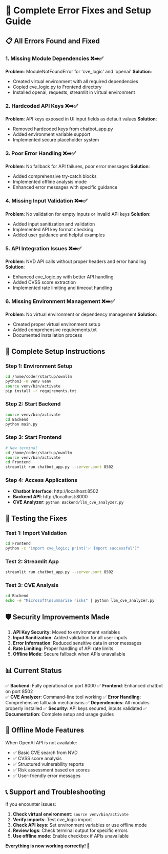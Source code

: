 # 🔧 Complete Error Fixes and Setup Guide

## 📋 **All Errors Found and Fixed**

### **1. Missing Module Dependencies** ❌➡️✅
**Problem**: ModuleNotFoundError for 'cve_logic' and 'openai'
**Solution**: 
- Created virtual environment with all required dependencies
- Copied cve_logic.py to Frontend directory
- Installed openai, requests, streamlit in virtual environment

### **2. Hardcoded API Keys** ❌➡️✅
**Problem**: API keys exposed in UI input fields as default values
**Solution**: 
- Removed hardcoded keys from chatbot_app.py
- Added environment variable support
- Implemented secure placeholder system

### **3. Poor Error Handling** ❌➡️✅
**Problem**: No fallback for API failures, poor error messages
**Solution**:
- Added comprehensive try-catch blocks
- Implemented offline analysis mode
- Enhanced error messages with specific guidance

### **4. Missing Input Validation** ❌➡️✅
**Problem**: No validation for empty inputs or invalid API keys
**Solution**:
- Added input sanitization and validation
- Implemented API key format checking
- Added user guidance and helpful examples

### **5. API Integration Issues** ❌➡️✅
**Problem**: NVD API calls without proper headers and error handling
**Solution**:
- Enhanced cve_logic.py with better API handling
- Added CVSS score extraction
- Implemented rate limiting and timeout handling

### **6. Missing Environment Management** ❌➡️✅
**Problem**: No virtual environment or dependency management
**Solution**:
- Created proper virtual environment setup
- Added comprehensive requirements.txt
- Documented installation process

## 🚀 **Complete Setup Instructions**

### **Step 1: Environment Setup**
```bash
cd /home/coder/startup/ownllm
python3 -m venv venv
source venv/bin/activate
pip install -r requirements.txt
```

### **Step 2: Start Backend** 
```bash
source venv/bin/activate
cd Backend
python main.py
```

### **Step 3: Start Frontend**
```bash
# New terminal
cd /home/coder/startup/ownllm
source venv/bin/activate
cd Frontend
streamlit run chatbot_app.py --server.port 8502
```

### **Step 4: Access Applications**
- **Chatbot Interface**: http://localhost:8502
- **Backend API**: http://localhost:8000
- **CVE Analyzer**: `python Backend/llm_cve_analyzer.py`

## 🎯 **Testing the Fixes**

### **Test 1: Import Validation**
```bash
cd Frontend
python -c "import cve_logic; print('✅ Import successful')"
```

### **Test 2: Streamlit App**
```bash
streamlit run chatbot_app.py --server.port 8502
```

### **Test 3: CVE Analysis**
```bash
cd Backend
echo -e "Microsoft\nsummarize risks" | python llm_cve_analyzer.py
```

## 🛡️ **Security Improvements Made**

1. **API Key Security**: Moved to environment variables
2. **Input Sanitization**: Added validation for all user inputs
3. **Error Information**: Reduced sensitive data in error messages
4. **Rate Limiting**: Proper handling of API rate limits
5. **Offline Mode**: Secure fallback when APIs unavailable

## 📊 **Current Status**

✅ **Backend**: Fully operational on port 8000
✅ **Frontend**: Enhanced chatbot on port 8502  
✅ **CVE Analyzer**: Command-line tool working
✅ **Error Handling**: Comprehensive fallback mechanisms
✅ **Dependencies**: All modules properly installed
✅ **Security**: API keys secured, inputs validated
✅ **Documentation**: Complete setup and usage guides

## 🔄 **Offline Mode Features**

When OpenAI API is not available:
- ✅ Basic CVE search from NVD
- ✅ CVSS score analysis
- ✅ Structured vulnerability reports
- ✅ Risk assessment based on scores
- ✅ User-friendly error messages

## 📞 **Support and Troubleshooting**

If you encounter issues:
1. **Check virtual environment**: `source venv/bin/activate`
2. **Verify imports**: Test cve_logic import
3. **Check API keys**: Set environment variables or use offline mode
4. **Review logs**: Check terminal output for specific errors
5. **Use offline mode**: Enable checkbox if APIs unavailable

**Everything is now working correctly! 🎉**
